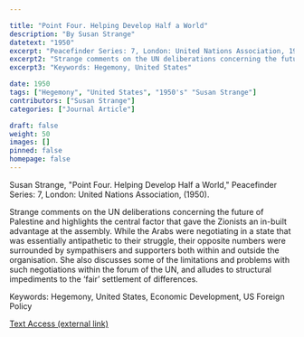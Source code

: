 ```yaml
---

title: "Point Four. Helping Develop Half a World"
description: "By Susan Strange"
datetext: "1950"
excerpt: "Peacefinder Series: 7, London: United Nations Association, 1950."
excerpt2: "Strange comments on the UN deliberations concerning the future of Palestine and highlights the central factor that gave the Zionists an in-built advantage at the assembly. While the Arabs were negotiating in a state that was essentially antipathetic to their struggle, their opposite numbers were surrounded by sympathisers and supporters both within and outside the organisation. She also discusses some of the limitations and problems with such negotiations within the forum of the UN, and alludes to structural impediments to the ‘fair’ settlement of differences."
excerpt3: "Keywords: Hegemony, United States"

date: 1950
tags: ["Hegemony", "United States", "1950's" "Susan Strange"]
contributors: ["Susan Strange"]
categories: ["Journal Article"]

draft: false
weight: 50
images: []
pinned: false
homepage: false
---
```


Susan Strange, "Point Four. Helping Develop Half a World," Peacefinder Series: 7, London: United Nations Association, (1950).

Strange comments on the UN deliberations concerning the future of Palestine and highlights the central factor that gave the Zionists an in-built advantage at the assembly. While the Arabs were negotiating in a state that was essentially antipathetic to their struggle, their opposite numbers were surrounded by sympathisers and supporters both within and outside the organisation. She also discusses some of the limitations and problems with such negotiations within the forum of the UN, and alludes to structural impediments to the ‘fair’ settlement of differences.

Keywords: Hegemony, United States, Economic Development, US Foreign Policy

[Text Access (external link)](link)
